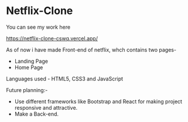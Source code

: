 # Netflix-Clone
You can see my work here 

https://netflix-clone-cswq.vercel.app/


As of now i have made Front-end of netflix, whch contains two pages- 
* Landing Page
* Home Page

Languages used - HTML5, CSS3 and JavaScript

Future planning:- 
* Use different frameworks like Bootstrap and React for making project responsive and attractive.
* Make a Back-end.
